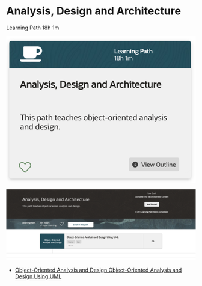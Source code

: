 # Analysis, Design and Architecture

Learning Path 18h 1m

![portada](530-Analysis-Design-and-Architecture/images/530-portada.png)

![530-01](530-Analysis-Design-and-Architecture/images/530-01.png)

* [Object-Oriented Analysis and Design Object-Oriented Analysis and Design Using UML](530-Analysis-Design-and-Architecture/01-Object-Oriented-Analysis-and-Design.md)
